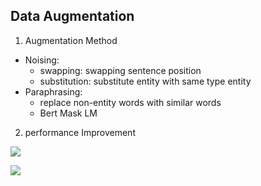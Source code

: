 ## Data Augmentation

1. Augmentation Method

- Noising:
    - swapping: swapping sentence position
    - substitution: substitute entity with same type entity
- Paraphrasing:
    - replace non-entity words with similar words
    - Bert Mask LM

2. performance Improvement

![](https://files.mdnice.com/user/8955/d5fbb7ca-52cd-41da-93c4-a3e54a0a78f0.png)

![](https://files.mdnice.com/user/8955/84a0a221-fd94-44c2-8428-9acfadc81162.png)
